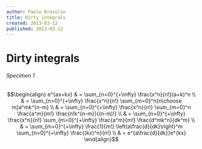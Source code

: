 ```yaml
---
author: Paolo Brasolin
title: Dirty integrals
created: 2013-03-12
published: 2013-03-12
---
```


# Dirty integrals

###### Specimen 1

$$\begin{align}
e^{ax+kx}
  & = \sum_{n=0}^{+\infty} \frac{x^n}{n!}(a+k)^n \\
  & = \sum_{n=0}^{+\infty} \frac{x^n}{n!} \sum_{m=0}^n{n\choose m}a^mk^{n-m} \\
  & = \sum_{n=0}^{+\infty} \frac{x^n}{n!} \sum_{m=0}^n \frac{a^m}{m!} \frac{n!k^{n-m}}{(n-m)!} \\
  & = \sum_{n=0}^{+\infty} \frac{x^n}{n!} \sum_{m=0}^{+\infty} \frac{a^m}{m!} \frac{d^mk^n}{dk^m} \\
  & = \sum_{m=0}^{+\infty} \frac{1}{m!} \left(a\frac{d}{dk}\right)^m \sum_{n=0}^{+\infty} \frac{(kx)^n}{n!} \\
  & = e^{a\frac{d}{dk}}e^{kx}
\end{align}$$


